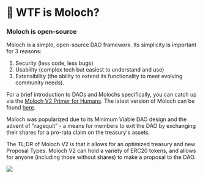 # 🥩 WTF is Moloch?

### Moloch is open-source

Moloch is a simple, open-source DAO framework. Its simplicity is important for 3 reasons:

1. Security (less code, less bugs)
2. Usability (complex tech but easiest to understand and use)
3. Extensibility (the ability to extend its functionality to meet evolving community needs).

For a brief introduction to DAOs and Molochs specifically, you can catch up via the [Moloch V2 Primer for Humans](https://medium.com/raid-guild/moloch-evolved-v2-primer-25c9cdeab455). The latest version of Moloch can be found [here](https://github.com/HausDAO/Molochv2.1).

Moloch was popularized due to its Minimum Viable DAO design and the advent of “ragequit” - a means for members to exit the DAO by exchanging their shares for a pro-rata claim on the treasury's assets.

The TL;DR of Moloch V2 is that it allows for an optimized treasury and new Proposal Types. Moloch V2 can hold a variety of ERC20 tokens, and allows for anyone (including those without shares) to make a proposal to the DAO.

![](https://media.giphy.com/media/Lr9Y5rWFIpcsTSodLj/giphy.gif)

